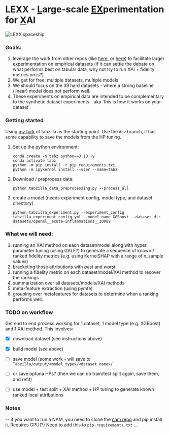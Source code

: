# LEXX - <ins>L</ins>arge-scale <ins>EX</ins>perimentation for <ins>X</ins>AI
![LEXX spaceship](https://alchetron.com/cdn/lexx-0176a8e0-a0eb-4690-b102-6943540c8c8-resize-750.jpeg)
### Goals:
1. leverage the work from other repos (like [here](https://github.com/kathrinse/TabSurvey), or [here](https://github.com/naszilla/tabzilla)) to facilitate larger experimentation on empirical datasets (if it can settle the debate on what performs best on tabular data, why not try to run XAI + fidelity metrics on is?) 
2. We get for free: multiple datasets, multiple models
3. We should focus on the 39 hard datasets - where a strong baseline (linear) model does not perform well.
4. These experiments on empirical data are intended to be complementary to the synthetic dataset experiments  - aka 'this is how it works on your dataset'.


### Getting started  
Using [my fork](https://github.com/tazitoo/tabzilla) of tabzilla as the starting point.  Use the `dev` branch, it has some capability to save the models from the HP tuning. 

1.  Set up the python environment:  
    ```
    conda create -n tabz python==3.10 -y  
    conda activate tabz 
    python -m pip install -r pip_requirements.txt
    python -m ipykernel install --user --name=tabz    
    ```
2. Download / preprocess data:  
   ```
   python tabzilla_data_preprocessing.py --process_all
   ```
3. create a model (needs experiment config, model type, and dataset directory)  
   ```
   python tabzilla_experiment.py --experiment_config tabzilla_experiment_config.yml --model_name XGBoost --dataset_dir datasets/openml__acute-inflammations__10089
   ```

### What we will need:
1. running an XAI method on each dataset/model along with hyper parameter tuning (using GALE?) to generate a sequence of known / ranked fidelity metrics (e.g. using KernelSHAP with a range of n_sample values)
2. bracketing those attributions with *best* and *worst*
3. running a fidelity metric on each dataset/model/XAI method to recover the rankings
4. summarization over all datasets/models/XAI methods
5. meta-feature extraction (using pymfe)
6. grouping over metafeatures for datasets to determine when a ranking performs well.
   
### TODO on workflow  
Get end to end process working for 1 dataset, 1 model type (e.g. XGBoost) and 1 XAI method.  This involves:  
- [x] download dataset (see instructions above)  
- [x] build model (see above)
- [ ] save model (some work - will save to `Tabzilla/output/<model_type>/<dataset name>/`  
- [ ] or save optuna HPs?  (then we can do train/test split again, save them, and refit)  
- [ ] use model + test split + XAI method + HP tuning to generate known ranked local attributions  


### Notes  
-- if you want to run a NAM, you need to clone the [nam repo](https://github.com/AmrMKayid/nam) and pip install it.  Requires GPU(?) Need to add this to `pip-requirements.txt` ...
